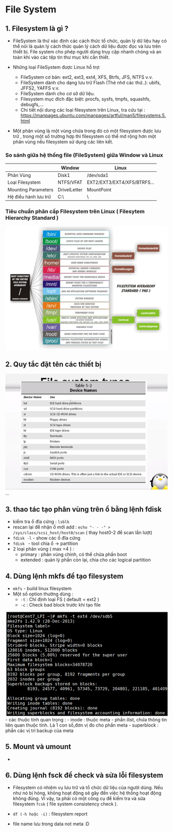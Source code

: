 # File System

## 1. Filesystem là gì ?
 
- FileSystem là thứ xác định các cách thức tổ chức, quản lý dữ liệu hay có thể nói là quản lý cách thức quản lý cách dữ liệu được đọc và lưu trên thiết bị. File system cho phép người dùng truy cập nhanh chóng và an toàn khi vào các tệp tin thư mục khi cần thiết.
- Những loại FileSystem được Linux hỗ trợ:
  -   FileSystem cơ bản: ext2, ext3, ext4, XFS, Btrfs, JFS, NTFS v.v.
  -   FileSystem dành cho dạng lưu trữ Flash (Thẻ nhớ các thứ..): ubifs, JFFS2, YAFFS v.v.
  -   FileSystem dành cho cơ sở dữ liệu.
  -   Filesystem mục đích đặc biệt: procfs, sysfs, tmpfs, squashfs, debugfs,…
  -   Chi tiết nội dung các loại filesystem trên Linux, tra cứu tại : https://manpages.ubuntu.com/manpages/artful/man5/filesystems.5.html
   
     
- Một phân vùng là một vùng chứa trong đó có một filesystem được lưu trữ , trong một số trường hợp thì filesystem có thể mở rộng hơn một phân vùng nếu filesystem sử dụng các liên kết.


### So sánh giữa hệ thống file (FileSystem) giữa Window và Linux

|    | Window | Linux
| -- | ------ | ------
| Phân Vùng | Disk1 | /dev/sda1
| Loại Filesystem | NTFS/VFAT | EXT2/EXT3/EXT4/XFS/BTRFS…
| Mounting Parameters | DrivelLetter | MountPoint
| Hệ điều hành lưu trữ | C:\ | \


### Tiêu chuẩn phân cấp Filesystem trên Linux ( Filesytem Hierarchy Standard )

<img src="https://github.com/tulha161/linux/blob/main/images/10.1.png">



## 2. Quy tắc đặt tên các thiết bị

 <img src="https://github.com/tulha161/linux/blob/main/images/09.01.png">
 ...
 
## 3. thao tác tạo phân vùng trên ổ bằng lệnh fdisk

 - kiểm tra ổ đĩa cứng : ````lsblk````
 - rescan lại để nhận ổ mới add : ````echo "- - -" > /sys/class/scsi_host/host0/scan```` ( thay host0-2 để scan lần lượt)
 - ````fdisk -l```` - show các ổ đĩa cứng
 - ````fdisk ```` - tool chia ổ -> partition
 - 2 loại phân vùng ( max =4 ) : 
	- primary  : phân vùng chính, có thể chứa phần boot
	- extended : quản lý phần còn lại, chia cho các logical partition
 
 
## 4. Dùng lệnh mkfs để tạo filesystem
 - `mkfs` - build linux filesystem
 - Một số option thường dùng : 
 	- `-t` : Chỉ định loại FS ( default = ext2 )
 	- `-c` : Check bad block trước khi tạo file 

<img src="https://github.com/tulha161/linux/blob/main/images/09.02.png">
 - các thuộc tính quan trọng : 
	- inode : thuộc  meta -  phần ilist, chứa thông tin liên quan thuộc tính. Là 1 con số,đơn vị đo cho phần meta 
	- superblock : phần các vị trí backup của meta 

## 5. Mount và umount
 -  
## 6. Dùng lệnh fsck để check và sửa lỗi filesystem
 - Filesystem có nhiệm vụ lưu trữ và tổ chức dữ liệu của người dùng. Nếu như nó bị hỏng,  không hoạt động sẽ gây đến việc hệ thống hoạt động không đúng. Vì vậy, ta phải có một công cụ để kiểm tra và sửa filesystem `fcsk` ( file system consistency check ).
 - `df (-h hoặc -i)` : filesystem report
	

 
 
 
 
 - file name lưu trong data not meta :D 
